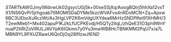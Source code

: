 $START$kAWGJmyIWdvwUk02gsycUGj5k+00xeSSjXq/AoogBQtrj5hhXa12vxTX1/NS6QvPr5jrhgoab7tlMOMt5DaDYMe5kzcWVAFvs4nRDxMCN+Zq+Apxw6BC3UEboXuRczWt/As3HgLVPZK6mVdgUXYdea6MrHzSNDPIfet91XHMH/3T2ewMIeb1+Mx402apuP1KJ/kLfUCPKEvdj/H5QTy2lIqL/zhQeE31O3ph9WnYnuaP2tiRtZoVIRULJAVYpK6IGkmn7y0Yu3mwWB8HcTBNKMM2PqU7x/a7LMBN9YL9PXUZRawU6QnDjOq28lfIzwJf$END$